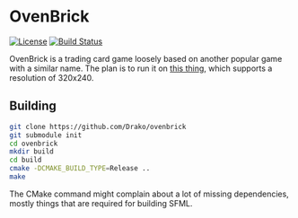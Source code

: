 # OvenBrick

[![License](https://img.shields.io/badge/license-MIT-green.svg)](https://github.com/Drako/ovenbrick/blob/master/COPYING)
[![Build Status](https://travis-ci.org/Drako/ovenbrick.svg?branch=master)](https://travis-ci.org/Drako/ovenbrick)

OvenBrick is a trading card game loosely based on another popular game with a similar name.
The plan is to run it on [this thing](https://www.clockworkpi.com/), which supports a resolution of 320x240.

## Building

```bash
git clone https://github.com/Drako/ovenbrick
git submodule init
cd ovenbrick
mkdir build
cd build
cmake -DCMAKE_BUILD_TYPE=Release ..
make
```

The CMake command might complain about a lot of missing dependencies,
mostly things that are required for building SFML.
